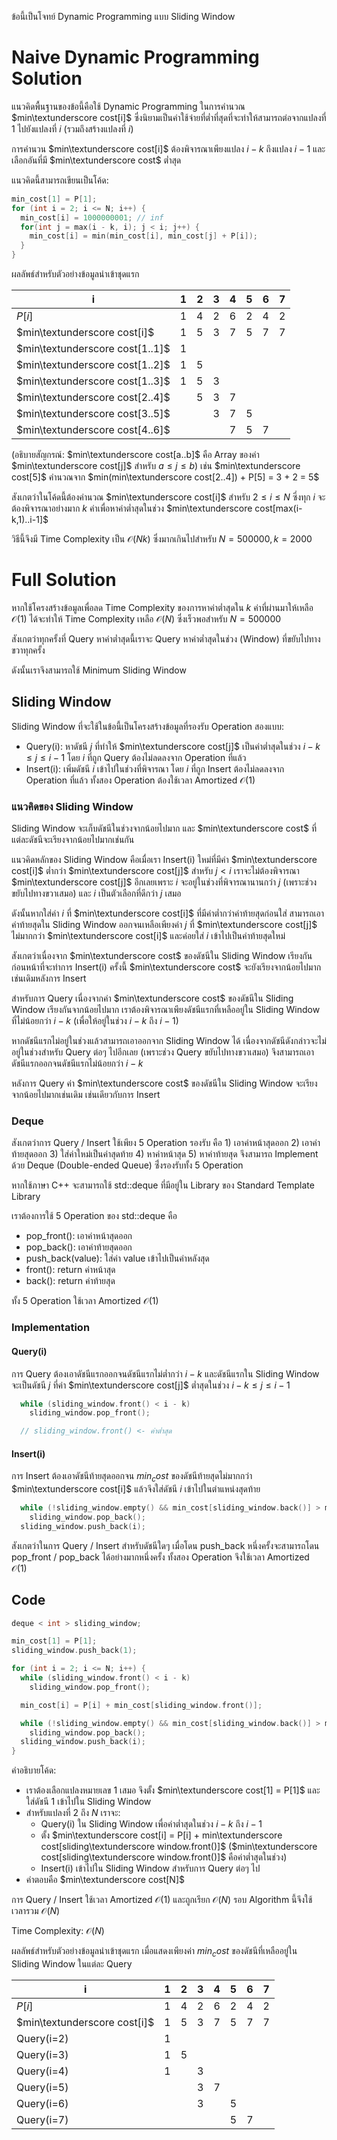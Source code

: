 ข้อนี้เป็นโจทย์ Dynamic Programming แบบ Sliding Window

# Naive Dynamic Programming Solution 
แนวคิดพื้นฐานของข้อนี้คือใช้ Dynamic Programming ในการคำนวณ $min\textunderscore cost[i]$ ซึ่งนิยามเป็นค่าใช้จ่ายที่ต่ำที่สุดที่จะทำให้สามารถต่อจากแปลงที่ $1$ ไปยังแปลงที่ $i$ (รวมถึงสร้างแปลงที่ $i$)

การคำนวน $min\textunderscore cost[i]$ ต้องพิจารณาเพียงแปลง $i-k$ ถึงแปลง $i-1$ และเลือกอันที่มี $min\textunderscore cost$ ต่ำสุด

แนวคิดนี้สามารถเขียนเป็นโค้ด:
```cpp
min_cost[1] = P[1];
for (int i = 2; i <= N; i++) {
  min_cost[i] = 1000000001; // inf
  for(int j = max(i - k, i); j < i; j++) {
    min_cost[i] = min(min_cost[i], min_cost[j] + P[i]); 
  }
}
```

ผลลัพธ์สำหรับตัวอย่างข้อมูลนำเข้าชุดแรก

| i                | 1 | 2 | 3 | 4 | 5 | 6 | 7 |
|------------------|---|---|---|---|---|---|---|
| $P[i]$           | 1 | 4 | 2 | 6 | 2 | 4 | 2 |
| $min\textunderscore cost[i]$    | 1 | 5 | 3 | 7 | 5 | 7 | 7 |
| $min\textunderscore cost[1..1]$ | 1 |   |   |   |   |   |   |
| $min\textunderscore cost[1..2]$ | 1 | 5 |   |   |   |   |   |
| $min\textunderscore cost[1..3]$ | 1 | 5 | 3 |   |   |   |   |
| $min\textunderscore cost[2..4]$ |   | 5 | 3 | 7 |   |   |   |
| $min\textunderscore cost[3..5]$ |   |   | 3 | 7 | 5 |   |   |
| $min\textunderscore cost[4..6]$ |   |   |   | 7 | 5 | 7 |   |

(อธิบายสัญกรณ์: $min\textunderscore cost[a..b]$ คือ Array ของค่า $min\textunderscore cost[j]$ สำหรับ $a \leq j \leq b$)
เช่น $min\textunderscore cost[5]$ คำนวณจาก $min(min\textunderscore cost[2..4]) + P[5] = 3 + 2 = 5$

สังเกตว่าในโค้ดนี้ต้องคำนวณ $min\textunderscore cost[i]$ สำหรับ $2 \leq i \leq N$ ซี่งทุก $i$ จะต้องพิจารณาอย่างมาก $k$ ค่าเพื่อหาค่าต่ำสุดในช่วง $min\textunderscore cost[max(i-k,1)..i-1]$ 

วิธีนี้จึงมี Time Complexity เป็น $\mathcal{O}(Nk)$ ซึ่งมากเกินไปสำหรับ $N=500000, k=2000$

# Full Solution

หากใช้โครงสร้างข้อมูลเพื่อลด Time Complexity ของการหาค่าต่ำสุดใน $k$ ค่าที่ผ่านมาให้เหลือ $\mathcal{O}(1)$ ได้จะทำให้ Time Complexity เหลือ $\mathcal{O}(N)$ ซึ่งเร็วพอสำหรับ $N=500000$

สังเกตว่าทุกครั้งที่ Query หาค่าต่ำสุดนี้เราจะ Query หาค่าต่ำสุดในช่วง (Window) ที่ขยับไปทางขวาทุกครั้ง

ดังนั้นเราจึงสามารถใช้ Minimum Sliding Window 

## Sliding Window 
Sliding Window ที่จะใช้ในข้อนี้เป็นโครงสร้างข้อมูลที่รองรับ Operation สองแบบ:
* Query(i): หาดัชนี $j$ ที่ทำให้ $min\textunderscore cost[j]$ เป็นค่าต่ำสุดในช่วง $i-k \leq j \leq i-1$ โดย $i$ ที่ถูก Query ต้องไม่ลดลงจาก Operation ที่แล้ว
* Insert(i): เพิ่มดัชนี $i$ เข้าไปในช่วงที่พิจารณา โดย $i$ ที่ถูก Insert ต้องไม่ลดลงจาก Operation ที่แล้ว
ทั้งสอง Operation ต้องใช้เวลา Amortized $\mathcal{O}(1)$

### แนวคิดของ Sliding Window
Sliding Window จะเก็บดัชนีในช่วงจากน้อยไปมาก และ $min\textunderscore cost$ ที่แต่ละดัชนีจะเรียงจากน้อยไปมากเช่นกัน

แนวคิดหลักของ Sliding Window คือเมื่อเรา Insert(i) ใหม่ที่มีค่า $min\textunderscore cost[i]$ ต่ำกว่า $min\textunderscore cost[j]$ สำหรับ $j < i$ เราจะไม่ต้องพิจารณา $min\textunderscore cost[j]$ อีกเลยเพราะ $i$ จะอยู่ในช่วงที่พิจารณานานกว่า $j$ (เพราะช่วงขยับไปทางขวาเสมอ) และ $i$ เป็นตัวเลือกที่ดีกว่า $j$ เสมอ 

ดังนั้นหากใส่ค่า $i$ ที่ $min\textunderscore cost[i]$ ที่มีค่าต่ำกว่าค่าท้ายสุดก่อนใส่ สามารถเอาค่าท้ายสุดใน Sliding Window ออกจนเหลือเพียงค่า $j$ ที่ $min\textunderscore cost[j]$ ไม่มากกว่า $min\textunderscore cost[i]$ และค่อยใส่ $i$ เข้าไปเป็นค่าท้ายสุดใหม่

สังเกตว่าเนื่องจาก $min\textunderscore cost$ ของดัชนีใน Sliding Window เรียงกันก่อนหน้าที่จะทำการ Insert(i) ครั้งนี้ $min\textunderscore cost$ จะยังเรียงจากน้อยไปมากเช่นเดิมหลังการ Insert

สำหรับการ Query เนื่องจากค่า $min\textunderscore cost$ ของดัชนีใน Sliding Window เรียงกันจากน้อยไปมาก เราต้องพิจารณาเพียงดัชนีแรกที่เหลืออยู่ใน Sliding Window ที่ไม่น้อยกว่า $i-k$ (เพื่อให้อยู่ในช่วง $i-k$ ถึง $i-1$) 

หากดัชนีแรกไม่อยู่ในช่วงแล้วสามารถเอาออกจาก Sliding Window ได้ เนื่องจากดัชนีดังกล่าวจะไม่อยู่ในช่วงสำหรับ Query ต่อๆ ไปอีกเลย (เพราะช่วง Query ขยับไปทางขวาเสมอ) จึงสามารถเอาดัชนีแรกออกจนดัชนีแรกไม่น้อยกว่า $i-k$

หลังการ Query ค่า $min\textunderscore cost$ ของดัชนีใน Sliding Window จะเรียงจากน้อยไปมากเช่นเดิม เช่นเดียวกับการ Insert 

### Deque 
สังเกตว่าการ Query / Insert ใช้เพียง 5 Operation รองรับ คือ 1) เอาค่าหน้าสุดออก 2) เอาค่าท้ายสุดออก 3) ใส่ค่าใหม่เป็นค่าสุดท้าย 4) หาค่าหน้าสุด 5) หาค่าท้ายสุด จึงสามารถ Implement ด้วย Deque (Double-ended Queue) ซึ่่งรองรับทั้ง 5 Operation

หากใช้ภาษา C++ จะสามารถใช้ std::deque ที่มีอยู่ใน Library <deque> ของ Standard Template Library 

เราต้องการใช้ 5 Operation ของ std::deque คือ
* pop_front(): เอาค่าหน้าสุดออก 
* pop_back(): เอาค่าท้ายสุดออก
* push_back(value): ใส่ค่า value เข้าไปเป็นค่าหลังสุด
* front(): return ค่าหน้าสุด
* back(): return ค่าท้ายสุด

ทั้ง 5 Operation ใช้เวลา Amortized $\mathcal{O}(1)$

### Implementation
#### Query(i)
การ Query ต้องเอาดัชนีแรกออกจนดัชนีแรกไม่ต่ำกว่า $i-k$ และดัชนีแรกใน Sliding Window จะเป็นดัชนี $j$ ที่ค่า $min\textunderscore cost[j]$ ต่ำสุดในช่วง $i-k \leq j \leq i-1$
```cpp
  while (sliding_window.front() < i - k)
    sliding_window.pop_front();

  // sliding_window.front() <- ค่าต่ำสุด
```
#### Insert(i)
การ Insert ต้องเอาดัชนีท้ายสุดออกจน $min_cost$ ของดัชนีท้ายสุดไม่มากกว่า $min\textunderscore cost[i]$ แล้วจึงใส่ดัชนี $i$ เข้าไปในตำแหน่งสุดท้าย
```cpp
  while (!sliding_window.empty() && min_cost[sliding_window.back()] > min_cost[i])
    sliding_window.pop_back();
  sliding_window.push_back(i);
```
สังเกตว่าในการ Query / Insert สำหรับดัชนีใดๆ เมื่อโดน push_back หนึ่งครั้งจะสามารถโดน pop_front / pop_back ได้อย่างมากหนึ่งครั้ง ทั้งสอง Operation จึงใช้เวลา Amortized $\mathcal{O}(1)$ 

## Code
```cpp
deque < int > sliding_window;

min_cost[1] = P[1];
sliding_window.push_back(1);

for (int i = 2; i <= N; i++) {
  while (sliding_window.front() < i - k)
    sliding_window.pop_front();

  min_cost[i] = P[i] + min_cost[sliding_window.front()];

  while (!sliding_window.empty() && min_cost[sliding_window.back()] > min_cost[i])
    sliding_window.pop_back();
  sliding_window.push_back(i);
}
```

คำอธิบายโค้ด:
* เราต้องเลือกแปลงหมายเลข 1 เสมอ จึงตั้ง $min\textunderscore cost[1] = P[1]$ และใส่ดัชนี 1 เข้าไปใน Sliding Window
* สำหรับแปลงที่ 2 ถึง $N$ เราจะ:
    * Query(i) ใน Sliding Window เพื่อค่าต่ำสุดในช่วง $i-k$ ถึง $i-1$
    * ตั้ง $min\textunderscore cost[i] = P[i] + min\textunderscore cost[sliding\textunderscore window.front()]$ ($min\textunderscore cost[sliding\textunderscore window.front()]$ คือค่าต่ำสุดในช่วง)
    * Insert(i) เข้าไปใน Sliding Window สำหรับการ Query ต่อๆ ไป
* คำตอบคือ $min\textunderscore cost[N]$

การ Query / Insert ใช้เวลา Amortized $\mathcal{O}(1)$ และถูกเรียก $\mathcal{O}(N)$ รอบ Algorithm นี้จึงใช้เวลารวม $\mathcal{O}(N)$

Time Complexity: $\mathcal{O}(N)$

ผลลัพธ์สำหรับตัวอย่างข้อมูลนำเข้าชุดแรก เมื่อแสดงเพียงค่า $min_cost$ ของดัชนีที่เหลืออยู่ใน Sliding Window ในแต่ละ Query

| i                               | 1 | 2 | 3 | 4 | 5 | 6 | 7 |
|---------------------------------|---|---|---|---|---|---|---|
| $P[i]$                          | 1 | 4 | 2 | 6 | 2 | 4 | 2 |
| $min\textunderscore cost[i]$    | 1 | 5 | 3 | 7 | 5 | 7 | 7 |
| Query(i=2)                      | 1 |   |   |   |   |   |   |
| Query(i=3)                      | 1 | 5 |   |   |   |   |   |
| Query(i=4)                      | 1 |   | 3 |   |   |   |   |
| Query(i=5)                      |   |   | 3 | 7 |   |   |   |
| Query(i=6)                      |   |   | 3 |   | 5 |   |   |
| Query(i=7)                      |   |   |   |   | 5 | 7 |   |